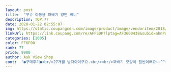 ```yaml
---
layout: post 
title:  "무슈 아동용 꽈배기 양면 비니" 
description: TOP.77 
date: 2020-01-22 02:55:07 
img: https://static.coupangcdn.com/image/product/image/vendoritem/2018/11/23/4033909893/1c5bcdfc-efd0-4ca2-8c03-a133cc7aacf5.jpg 
linkUrl: https://link.coupang.com/re/AFFSDP?lptag=AF3600438&subid=ahnPublicAsk&pageKey=144939796&itemId=420391185&vendorItemId=4033909893&traceid=V0-113-392710157a62e7f0 
categories: [1005] 
color: FF6F00 
rank: 77 
price: 9900 
author: Ask View Shop 
cont:  "●구매후기●<br/>27개월 남자아이구요.<br/><br/>꽈배기 모양이 훨씬이뻐요~~^^<br/>도톰해서 한겨울에 쓰면 따뜻할것같아요~~~<br/>둘째는 머리가 큰데 한번씌워봐야겠어요~~<br/>모자 벗기면 엄청 산발되요<br/>모자가 참 이뻐요.<br/><br/>몸무게 14, 키 93입니다.<br/> 보통체형입니다.<br/><br/>사진아이는 4살~ 머리는 큰편은 아니에요~<br/>양면이라고해서 구매했구요.<br/><br/>예쁜데 접어씌우니 잘 벗겨지는 편이에요<br/>일반비니 마니쓰고다녔는데 이모자도 참이쁜거같아요~~<br/>잘 맞아요.<br/><br/>지금은 아침저녁으로 추워져서 종종쓰고있어요~~~<br/>프이사이즈라서 혹시 작으면 어떡하나... <br/>하고 걱정했는데<br/>" 
---
```


